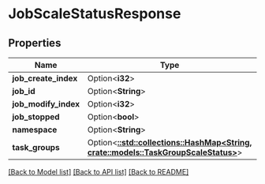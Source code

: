 # JobScaleStatusResponse

## Properties

| Name                 | Type                                                                                                            | Description | Notes      |
| -------------------- | --------------------------------------------------------------------------------------------------------------- | ----------- | ---------- |
| **job_create_index** | Option<**i32**>                                                                                                 |             | [optional] |
| **job_id**           | Option<**String**>                                                                                              |             | [optional] |
| **job_modify_index** | Option<**i32**>                                                                                                 |             | [optional] |
| **job_stopped**      | Option<**bool**>                                                                                                |             | [optional] |
| **namespace**        | Option<**String**>                                                                                              |             | [optional] |
| **task_groups**      | Option<[**::std::collections::HashMap<String, crate::models::TaskGroupScaleStatus>**](TaskGroupScaleStatus.md)> |             | [optional] |

[[Back to Model list]](../README.md#documentation-for-models)
[[Back to API list]](../README.md#documentation-for-api-endpoints)
[[Back to README]](../README.md)
